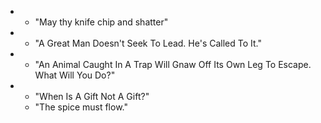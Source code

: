 - * "May thy knife chip and shatter"
- * "A Great Man Doesn't Seek To Lead. He's Called To It."
- * "An Animal Caught In A Trap Will Gnaw Off Its Own Leg To Escape. What Will You Do?"
- * "When Is A Gift Not A Gift?"
  * "The spice must flow."
